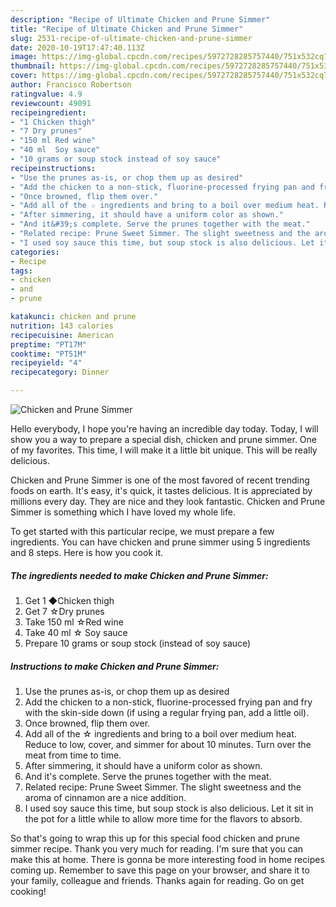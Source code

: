```yaml
---
description: "Recipe of Ultimate Chicken and Prune Simmer"
title: "Recipe of Ultimate Chicken and Prune Simmer"
slug: 2531-recipe-of-ultimate-chicken-and-prune-simmer
date: 2020-10-19T17:47:40.113Z
image: https://img-global.cpcdn.com/recipes/5972728285757440/751x532cq70/chicken-and-prune-simmer-recipe-main-photo.jpg
thumbnail: https://img-global.cpcdn.com/recipes/5972728285757440/751x532cq70/chicken-and-prune-simmer-recipe-main-photo.jpg
cover: https://img-global.cpcdn.com/recipes/5972728285757440/751x532cq70/chicken-and-prune-simmer-recipe-main-photo.jpg
author: Francisco Robertson
ratingvalue: 4.9
reviewcount: 49091
recipeingredient:
- "1 Chicken thigh"
- "7 Dry prunes"
- "150 ml Red wine"
- "40 ml  Soy sauce"
- "10 grams or soup stock instead of soy sauce"
recipeinstructions:
- "Use the prunes as-is, or chop them up as desired"
- "Add the chicken to a non-stick, fluorine-processed frying pan and fry with the skin-side down (if using a regular frying pan, add a little oil)."
- "Once browned, flip them over."
- "Add all of the ☆ ingredients and bring to a boil over medium heat. Reduce to low, cover, and simmer for about 10 minutes. Turn over the meat from time to time."
- "After simmering, it should have a uniform color as shown."
- "And it&#39;s complete. Serve the prunes together with the meat."
- "Related recipe: Prune Sweet Simmer. The slight sweetness and the aroma of cinnamon are a nice addition."
- "I used soy sauce this time, but soup stock is also delicious. Let it sit in the pot for a little while to allow more time for the flavors to absorb."
categories:
- Recipe
tags:
- chicken
- and
- prune

katakunci: chicken and prune 
nutrition: 143 calories
recipecuisine: American
preptime: "PT17M"
cooktime: "PT51M"
recipeyield: "4"
recipecategory: Dinner

---
```



![Chicken and Prune Simmer](https://img-global.cpcdn.com/recipes/5972728285757440/751x532cq70/chicken-and-prune-simmer-recipe-main-photo.jpg)

Hello everybody, I hope you're having an incredible day today. Today, I will show you a way to prepare a special dish, chicken and prune simmer. One of my favorites. This time, I will make it a little bit unique. This will be really delicious.



Chicken and Prune Simmer is one of the most favored of recent trending foods on earth. It's easy, it's quick, it tastes delicious. It is appreciated by millions every day. They are nice and they look fantastic. Chicken and Prune Simmer is something which I have loved my whole life.


To get started with this particular recipe, we must prepare a few ingredients. You can have chicken and prune simmer using 5 ingredients and 8 steps. Here is how you cook it.

<!--inarticleads1-->

##### The ingredients needed to make Chicken and Prune Simmer:

1. Get 1 ◆Chicken thigh
1. Get 7 ☆Dry prunes
1. Take 150 ml ☆Red wine
1. Take 40 ml ☆ Soy sauce
1. Prepare 10 grams or soup stock (instead of soy sauce)




<!--inarticleads2-->

##### Instructions to make Chicken and Prune Simmer:

1. Use the prunes as-is, or chop them up as desired
1. Add the chicken to a non-stick, fluorine-processed frying pan and fry with the skin-side down (if using a regular frying pan, add a little oil).
1. Once browned, flip them over.
1. Add all of the ☆ ingredients and bring to a boil over medium heat. Reduce to low, cover, and simmer for about 10 minutes. Turn over the meat from time to time.
1. After simmering, it should have a uniform color as shown.
1. And it&#39;s complete. Serve the prunes together with the meat.
1. Related recipe: Prune Sweet Simmer. The slight sweetness and the aroma of cinnamon are a nice addition.
1. I used soy sauce this time, but soup stock is also delicious. Let it sit in the pot for a little while to allow more time for the flavors to absorb.




So that's going to wrap this up for this special food chicken and prune simmer recipe. Thank you very much for reading. I'm sure that you can make this at home. There is gonna be more interesting food in home recipes coming up. Remember to save this page on your browser, and share it to your family, colleague and friends. Thanks again for reading. Go on get cooking!
